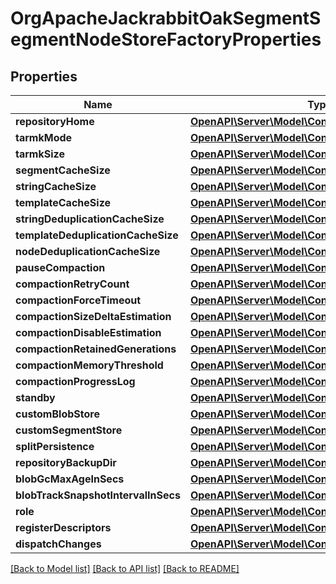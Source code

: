 # OrgApacheJackrabbitOakSegmentSegmentNodeStoreFactoryProperties

## Properties
Name | Type | Description | Notes
------------ | ------------- | ------------- | -------------
**repositoryHome** | [**OpenAPI\Server\Model\ConfigNodePropertyString**](ConfigNodePropertyString.md) |  | [optional] 
**tarmkMode** | [**OpenAPI\Server\Model\ConfigNodePropertyString**](ConfigNodePropertyString.md) |  | [optional] 
**tarmkSize** | [**OpenAPI\Server\Model\ConfigNodePropertyInteger**](ConfigNodePropertyInteger.md) |  | [optional] 
**segmentCacheSize** | [**OpenAPI\Server\Model\ConfigNodePropertyInteger**](ConfigNodePropertyInteger.md) |  | [optional] 
**stringCacheSize** | [**OpenAPI\Server\Model\ConfigNodePropertyInteger**](ConfigNodePropertyInteger.md) |  | [optional] 
**templateCacheSize** | [**OpenAPI\Server\Model\ConfigNodePropertyInteger**](ConfigNodePropertyInteger.md) |  | [optional] 
**stringDeduplicationCacheSize** | [**OpenAPI\Server\Model\ConfigNodePropertyInteger**](ConfigNodePropertyInteger.md) |  | [optional] 
**templateDeduplicationCacheSize** | [**OpenAPI\Server\Model\ConfigNodePropertyInteger**](ConfigNodePropertyInteger.md) |  | [optional] 
**nodeDeduplicationCacheSize** | [**OpenAPI\Server\Model\ConfigNodePropertyInteger**](ConfigNodePropertyInteger.md) |  | [optional] 
**pauseCompaction** | [**OpenAPI\Server\Model\ConfigNodePropertyBoolean**](ConfigNodePropertyBoolean.md) |  | [optional] 
**compactionRetryCount** | [**OpenAPI\Server\Model\ConfigNodePropertyInteger**](ConfigNodePropertyInteger.md) |  | [optional] 
**compactionForceTimeout** | [**OpenAPI\Server\Model\ConfigNodePropertyInteger**](ConfigNodePropertyInteger.md) |  | [optional] 
**compactionSizeDeltaEstimation** | [**OpenAPI\Server\Model\ConfigNodePropertyInteger**](ConfigNodePropertyInteger.md) |  | [optional] 
**compactionDisableEstimation** | [**OpenAPI\Server\Model\ConfigNodePropertyBoolean**](ConfigNodePropertyBoolean.md) |  | [optional] 
**compactionRetainedGenerations** | [**OpenAPI\Server\Model\ConfigNodePropertyInteger**](ConfigNodePropertyInteger.md) |  | [optional] 
**compactionMemoryThreshold** | [**OpenAPI\Server\Model\ConfigNodePropertyInteger**](ConfigNodePropertyInteger.md) |  | [optional] 
**compactionProgressLog** | [**OpenAPI\Server\Model\ConfigNodePropertyInteger**](ConfigNodePropertyInteger.md) |  | [optional] 
**standby** | [**OpenAPI\Server\Model\ConfigNodePropertyBoolean**](ConfigNodePropertyBoolean.md) |  | [optional] 
**customBlobStore** | [**OpenAPI\Server\Model\ConfigNodePropertyBoolean**](ConfigNodePropertyBoolean.md) |  | [optional] 
**customSegmentStore** | [**OpenAPI\Server\Model\ConfigNodePropertyBoolean**](ConfigNodePropertyBoolean.md) |  | [optional] 
**splitPersistence** | [**OpenAPI\Server\Model\ConfigNodePropertyBoolean**](ConfigNodePropertyBoolean.md) |  | [optional] 
**repositoryBackupDir** | [**OpenAPI\Server\Model\ConfigNodePropertyString**](ConfigNodePropertyString.md) |  | [optional] 
**blobGcMaxAgeInSecs** | [**OpenAPI\Server\Model\ConfigNodePropertyInteger**](ConfigNodePropertyInteger.md) |  | [optional] 
**blobTrackSnapshotIntervalInSecs** | [**OpenAPI\Server\Model\ConfigNodePropertyInteger**](ConfigNodePropertyInteger.md) |  | [optional] 
**role** | [**OpenAPI\Server\Model\ConfigNodePropertyString**](ConfigNodePropertyString.md) |  | [optional] 
**registerDescriptors** | [**OpenAPI\Server\Model\ConfigNodePropertyBoolean**](ConfigNodePropertyBoolean.md) |  | [optional] 
**dispatchChanges** | [**OpenAPI\Server\Model\ConfigNodePropertyBoolean**](ConfigNodePropertyBoolean.md) |  | [optional] 

[[Back to Model list]](../README.md#documentation-for-models) [[Back to API list]](../README.md#documentation-for-api-endpoints) [[Back to README]](../README.md)


